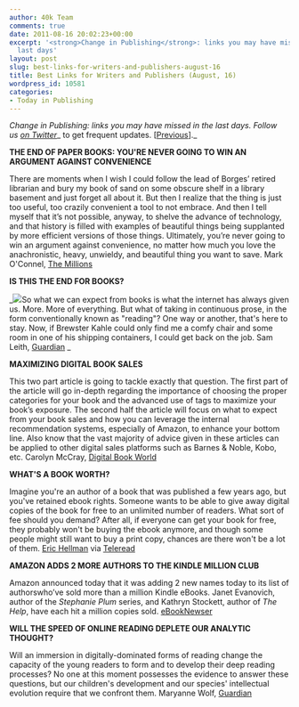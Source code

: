 ```yaml
---
author: 40k Team
comments: true
date: 2011-08-16 20:02:23+00:00
excerpt: '<strong>Change in Publishing</strong>: links you may have missed in the
  last days'
layout: post
slug: best-links-for-writers-and-publishers-august-16
title: Best Links for Writers and Publishers (August, 16)
wordpress_id: 10581
categories:
- Today in Publishing
---
```


_Change in Publishing: links you may have missed in the last days.
Follow us [on Twitter](http://www.twitter.com/40kbooks)__ to get frequent updates. [[Previous](http://www.40kbooks.com/?p=10568)]._

**THE END OF PAPER BOOKS: YOU'RE NEVER GOING TO WIN AN ARGUMENT AGAINST CONVENIENCE**

There are moments when I wish I could follow the lead of Borges’ retired librarian and bury my book of sand on some obscure shelf in a library basement and just forget all about it. But then I realize that the thing is just too useful, too crazily convenient a tool to not embrace. And then I tell myself that it’s not possible, anyway, to shelve the advance of technology, and that history is filled with examples of beautiful things being supplanted by more efficient versions of those things.
Ultimately, you’re never going to win an argument against convenience, no matter how much you love the anachronistic, heavy, unwieldy, and beautiful thing you want to save.
Mark O'Connel, [The Millions](http://www.themillions.com/2011/08/the-e-reader-of-sand-the-kindle-and-the-inner-conflict-between-consumer-and-booklover.html)

**IS THIS THE END FOR BOOKS?**

_![](http://www.40kbooks.com/wp-content/uploads/Avid-Reader-007.jpg)So what we can expect from books is what the internet has always given us. More. More of everything. But what of taking in continuous prose, in the form conventionally known as "reading"? One way or another, that's here to stay. Now, if Brewster Kahle could only find me a comfy chair and some room in one of his shipping containers, I could get back on the job.
Sam Leith, [Guardian](http://www.guardian.co.uk/books/2011/aug/14/kindle-books) _

**MAXIMIZING DIGITAL BOOK SALES**

This two part article is going to tackle exactly that question. The first part of the article will go in-depth regarding the importance of choosing the proper categories for your book and the advanced use of tags to maximize your book’s exposure. The second half the article will focus on what to expect from your book sales and how you can leverage the internal recommendation systems, especially of Amazon, to enhance your bottom line. Also know that the vast majority of advice given in these articles can be applied to other digital sales platforms such as Barnes & Noble, Kobo, etc.
Carolyn McCray, [Digital Book World](http://www.digitalbookworld.com/2011/maximizing-digital-book-sales/)

**WHAT'S A BOOK WORTH?**

Imagine you're an author of a book that was published a few years ago, but you've retained ebook rights. Someone wants to be able to give away digital copies of the book for free to an unlimited number of readers. What sort of fee should you demand? After all, if everyone can get your book for free, they probably won't be buying the ebook anymore, and though some people might still want to buy a print copy, chances are there won't be a lot of them.
[Eric Hellman](http://go-to-hellman.blogspot.com/2011/08/whats-book-worth.html) via [Teleread](http://www.teleread.com/paul-biba/whats-a-book-worth-by-eric-hellman/)

**AMAZON ADDS 2 MORE AUTHORS TO THE KINDLE MILLION CLUB**

Amazon announced today that it was adding 2 new names today to its list of authorswho’ve sold more than a million Kindle eBooks. Janet Evanovich, author of the _Stephanie Plum_ series, and Kathryn Stockett, author of _The Help_, have each hit a million copies sold.
[eBookNewser](http://www.mediabistro.com/ebooknewser/amazon-adds-2-more-authors-to-the-kindle-million-club_b14585)

**WILL THE SPEED OF ONLINE READING DEPLETE OUR ANALYTIC THOUGHT?**

Will an immersion in digitally-dominated forms of reading change the capacity of the young readers to form and to develop their deep reading processes? No one at this moment possesses the evidence to answer these questions, but our children's development and our species' intellectual evolution require that we confront them.
Maryanne Wolf, [Guardian](http://www.guardian.co.uk/commentisfree/2011/aug/14/marshall-mcluhan-analytic-thought)


